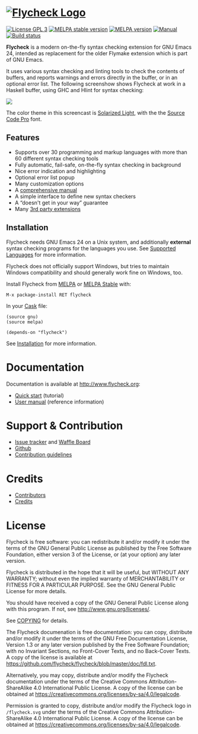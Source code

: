 # [![Flycheck Logo](https://raw.githubusercontent.com/flycheck/flycheck/master/doc/images/logo.png)](http://www.flycheck.org)

[![License GPL 3][badge-gpl3]][COPYING]
[![MELPA stable version][badge-melpa-stable]](http://stable.melpa.org/#/flycheck)
[![MELPA version][badge-melpa]](http://melpa.org/#/flycheck)
[![Manual][badge-manual]][manual]
[![Build status][badge-travis]](https://travis-ci.org/flycheck/flycheck)

**Flycheck** is a modern on-the-fly syntax checking extension for GNU Emacs 24,
intended as replacement for the older Flymake extension which is part of GNU
Emacs.

It uses various syntax checking and linting tools to check the contents of
buffers, and reports warnings and errors directly in the buffer, or in an
optional error list.  The following screenshow shows Flycheck at work in a
Haskell buffer, using GHC and Hlint for syntax checking:

![](https://raw.githubusercontent.com/flycheck/flycheck/master/doc/images/screencast.gif)

The color theme in this screencast is [Solarized Light][], with the the
[Source Code Pro][] font.

[Solarized Light]: https://github.com/bbatsov/solarized-emacs
[Source Code Pro]: https://github.com/adobe/source-code-pro
[COPYING]: https://github.com/flycheck/flycheck/blob/master/COPYING
[manual]: http://www.flycheck.org/manual/latest/index.html

[badge-gpl3]: https://img.shields.io/badge/license-GPL_3-blue.svg
[badge-melpa-stable]: http://stable.melpa.org/packages/flycheck-badge.svg
[badge-melpa]: http://melpa.org/packages/flycheck-badge.svg
[badge-manual]: https://img.shields.io/badge/manual-latest-green.svg
[badge-travis]: https://travis-ci.org/flycheck/flycheck.svg?branch=master

Features
--------

- Supports over 30 programming and markup languages with more than 60 different
  syntax checking tools
- Fully automatic, fail-safe, on-the-fly syntax checking in background
- Nice error indication and highlighting
- Optional error list popup
- Many customization options
- A [comprehensive manual][manual]
- A simple interface to define new syntax checkers
- A “doesn't get in your way” guarantee
- Many [3rd party extensions](http://flycheck.org/extensions.html)

Installation
------------

Flycheck needs GNU Emacs 24 on a Unix system, and additionally **external**
syntax checking programs for the languages you use.  See [Supported Languages][]
for more information.

Flycheck does not officially support Windows, but tries to maintain Windows
compatibility and should generally work fine on Windows, too.

Install Flycheck from [MELPA][] or [MELPA Stable] with:

    M-x package-install RET flycheck

In your [Cask][] file:

    (source gnu)
    (source melpa)

    (depends-on "flycheck")

See [Installation][] for more information.

[MELPA]: http://melpa.org
[MELPA Stable]: http://stable.melpa.org
[Cask]: https://github.com/cask/cask
[Supported Languages]: http://www.flycheck.org/manual/latest/Supported-languages.html#Supported-languages
[Installation]: http://www.flycheck.org/manual/latest/Installation.html#Installation


Documentation
=============

Documentation is available at http://www.flycheck.org:

- [Quick start][] (tutorial)
- [User manual][] (reference information)

[Quick start]: http://www.flycheck.org/manual/latest/Quickstart.html#Quickstart
[User manual]: http://www.flycheck.org/manual/latest/Usage.html#Usage

Support & Contribution
======================

- [Issue tracker][] and [Waffle Board][]
- [Github][]
- [Contribution guidelines][]

[Issue tracker]: https://github.com/flycheck/flycheck/issues
[Waffle Board]: https://waffle.io/flycheck/flycheck
[Github]: https://github.com/flycheck/flycheck
[Contribution guidelines]: https://github.com/flycheck/flycheck/blob/master/CONTRIBUTING.md

Credits
=======

- [Contributors][]
- [Credits][]

[Contributors]: https://github.com/flycheck/flycheck/graphs/contributors
[Credits]: https://github.com/flycheck/flycheck/blob/master/CREDITS.md

License
=======

Flycheck is free software: you can redistribute it and/or modify it under the
terms of the GNU General Public License as published by the Free Software
Foundation, either version 3 of the License, or (at your option) any later
version.

Flycheck is distributed in the hope that it will be useful, but WITHOUT ANY
WARRANTY; without even the implied warranty of MERCHANTABILITY or FITNESS FOR A
PARTICULAR PURPOSE.  See the GNU General Public License for more details.

You should have received a copy of the GNU General Public License along with
this program.  If not, see <http://www.gnu.org/licenses/>.

See [COPYING][] for details.

The Flycheck documenation is free documentation: you can copy, distribute and/or
modify it under the terms of the GNU Free Documentation License, Version 1.3 or
any later version published by the Free Software Foundation; with no Invariant
Sections, no Front-Cover Texts, and no Back-Cover Texts.  A copy of the license
is available at <https://github.com/flycheck/flycheck/blob/master/doc/fdl.txt>.

Alternatively, you may copy, distribute and/or modify the Flycheck documentation
under the terms of the Creative Commons Attribution-ShareAlike 4.0 International
Public License.  A copy of the license can be obtained at
<https://creativecommons.org/licenses/by-sa/4.0/legalcode>.

Permission is granted to copy, distribute and/or modify the Flycheck logo in
`/flycheck.svg` under the terms of the Creative Commons Attribution-ShareAlike
4.0 International Public License.  A copy of the license can be obtained at
<https://creativecommons.org/licenses/by-sa/4.0/legalcode>.
